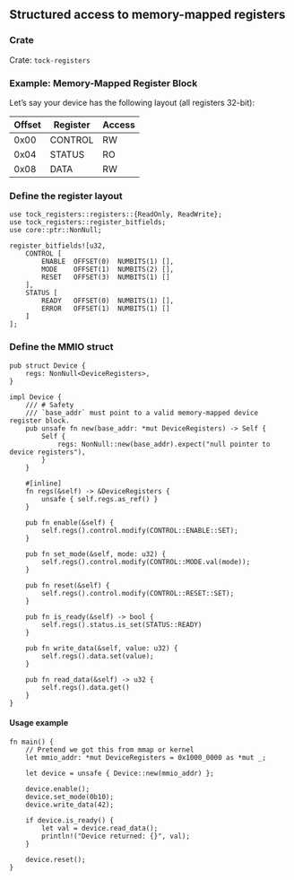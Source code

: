 ## Structured access to memory-mapped registers

### Crate
Crate: `tock-registers`

### Example: Memory-Mapped Register Block
Let’s say your device has the following layout (all registers 32-bit):

| Offset | Register | Access |
|--------|----------|--------|
| 0x00   | CONTROL  | RW     |
| 0x04   | STATUS   | RO     |
| 0x08   | DATA     | RW     |


### Define the register layout

```
use tock_registers::registers::{ReadOnly, ReadWrite};
use tock_registers::register_bitfields;
use core::ptr::NonNull;

register_bitfields![u32,
    CONTROL [
        ENABLE  OFFSET(0)  NUMBITS(1) [],
        MODE    OFFSET(1)  NUMBITS(2) [],
        RESET   OFFSET(3)  NUMBITS(1) []
    ],
    STATUS [
        READY   OFFSET(0)  NUMBITS(1) [],
        ERROR   OFFSET(1)  NUMBITS(1) []
    ]
];
```

### Define the MMIO struct

```
pub struct Device {
    regs: NonNull<DeviceRegisters>,
}

impl Device {
    /// # Safety
    /// `base_addr` must point to a valid memory-mapped device register block.
    pub unsafe fn new(base_addr: *mut DeviceRegisters) -> Self {
        Self {
            regs: NonNull::new(base_addr).expect("null pointer to device registers"),
        }
    }

    #[inline]
    fn regs(&self) -> &DeviceRegisters {
        unsafe { self.regs.as_ref() }
    }

    pub fn enable(&self) {
        self.regs().control.modify(CONTROL::ENABLE::SET);
    }

    pub fn set_mode(&self, mode: u32) {
        self.regs().control.modify(CONTROL::MODE.val(mode));
    }

    pub fn reset(&self) {
        self.regs().control.modify(CONTROL::RESET::SET);
    }

    pub fn is_ready(&self) -> bool {
        self.regs().status.is_set(STATUS::READY)
    }

    pub fn write_data(&self, value: u32) {
        self.regs().data.set(value);
    }

    pub fn read_data(&self) -> u32 {
        self.regs().data.get()
    }
}
```

#### Usage example
```
fn main() {
    // Pretend we got this from mmap or kernel
    let mmio_addr: *mut DeviceRegisters = 0x1000_0000 as *mut _;

    let device = unsafe { Device::new(mmio_addr) };

    device.enable();
    device.set_mode(0b10);
    device.write_data(42);

    if device.is_ready() {
        let val = device.read_data();
        println!("Device returned: {}", val);
    }

    device.reset();
}
```